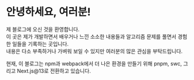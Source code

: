 # 안녕하세요, 여러분!

제 블로그에 오신 것을 환영합니다.  
이 곳은 제가 개발하면서 배우거나 느낀 소소한 내용들과 알고리즘 문제를 풀면서 경험한 일들을 기록하는 곳입니다.  
내용은 다소 부족하거나 가벼워 보일 수 있지만 여러분의 많은 관심을 부탁드립니다.

현재, 이 블로그는 npm과 webpack에서 더 나은 환경을 만들기 위해 pnpm, swc, 그리고 Next.js@13로 전환하고 있습니다.
